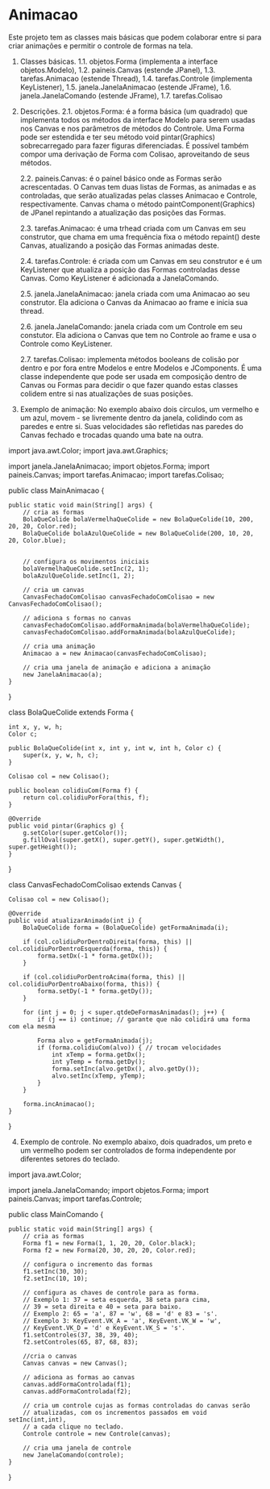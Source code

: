 # Animacao

Este projeto tem as classes mais básicas que podem colaborar entre si para criar animações e permitir o controle de formas na tela.

1) Classes básicas.	
	1.1. objetos.Forma (implementa a interface objetos.Modelo),
	1.2. paineis.Canvas (estende JPanel),
	1.3. tarefas.Animacao (estende Thread),
	1.4. tarefas.Controle (implementa KeyListener),
	1.5. janela.JanelaAnimacao (estende JFrame),
	1.6. janela.JanelaComando (estende JFrame),
	1.7. tarefas.Colisao

2) Descrições.
	2.1. objetos.Forma: 
		é a forma básica (um quadrado) que implementa todos os métodos da interface Modelo para serem usadas nos Canvas e nos parâmetros de métodos do Controle. Uma Forma pode ser estendida e ter seu método void pintar(Graphics) sobrecarregado para fazer figuras diferenciadas. É possível também compor uma derivação de Forma com Colisao, aproveitando de seus métodos.
		
	2.2. paineis.Canvas:
		é o painel básico onde as Formas serão acrescentadas. O Canvas tem duas listas de Formas, as animadas e as controladas, que serão atualizadas pelas classes Animacao e Controle, respectivamente. Canvas chama o método paintComponent(Graphics) de JPanel repintando a atualização das posições das Formas.
		
	2.3. tarefas.Animacao:
		é uma trhead criada com um Canvas em seu construtor, que chama em uma frequência fixa o método repaint() deste Canvas, atualizando a posição das Formas animadas deste.
	
	2.4. tarefas.Controle:
		é criada com um Canvas em seu construtor e é um KeyListener que atualiza a posição das Formas controladas desse Canvas. Como KeyListener é adicionada a JanelaComando.
		
	2.5. janela.JanelaAnimacao: 
		janela criada com uma Animacao ao seu construtor. Ela adiciona o Canvas da Animacao ao frame e inicia sua thread.
	
	2.6. janela.JanelaComando: 
		janela criada com um Controle em seu constutor. Ela adiciona o Canvas que tem no Controle ao frame e usa o Controle como KeyListener.
		
	2.7. tarefas.Colisao:
		implementa métodos booleans de colisão por dentro e por fora entre Modelos e entre Modelos e JComponents. É uma classe independente que pode ser usada em composição dentro de Canvas ou Formas para decidir o que fazer quando estas classes colidem entre si nas atualizações de suas posições.
		
3. Exemplo de animação:
	No exemplo abaixo dois círculos, um vermelho e um azul, movem - se livremente dentro da janela, colidindo com as paredes e entre si. Suas velocidades são refletidas nas paredes do Canvas fechado e trocadas quando uma bate na outra.
	
import java.awt.Color;
import java.awt.Graphics;

import janela.JanelaAnimacao;
import objetos.Forma;
import paineis.Canvas;
import tarefas.Animacao;
import tarefas.Colisao;

public class MainAnimacao {
		
	public static void main(String[] args) {
		// cria as formas	
		BolaQueColide bolaVermelhaQueColide = new BolaQueColide(10, 200, 20, 20, Color.red);
		BolaQueColide bolaAzulQueColide = new BolaQueColide(200, 10, 20, 20, Color.blue);
		
		
		// configura os movimentos iniciais
		bolaVermelhaQueColide.setInc(2, 1);
		bolaAzulQueColide.setInc(1, 2);		
		
		// cria um canvas
		CanvasFechadoComColisao canvasFechadoComColisao = new CanvasFechadoComColisao();
		
		// adiciona s formas no canvas
		canvasFechadoComColisao.addFormaAnimada(bolaVermelhaQueColide);
		canvasFechadoComColisao.addFormaAnimada(bolaAzulQueColide);
		
		// cria uma animação
		Animacao a = new Animacao(canvasFechadoComColisao);
		
		// cria uma janela de animação e adiciona a animação
		new JanelaAnimacao(a);
	}	
}

class BolaQueColide extends Forma {
	
	int x, y, w, h;
	Color c;
	
	public BolaQueColide(int x, int y, int w, int h, Color c) {
		super(x, y, w, h, c);
	}
	
	Colisao col = new Colisao();
	
	public boolean colidiuCom(Forma f) {
		return col.colidiuPorFora(this, f);
	}
	
	@Override
	public void pintar(Graphics g) {
		g.setColor(super.getColor());
		g.fillOval(super.getX(), super.getY(), super.getWidth(), super.getHeight());
	}
}

class CanvasFechadoComColisao extends Canvas {
	
	Colisao col = new Colisao();
	
	@Override
	public void atualizarAnimado(int i) {
		BolaQueColide forma = (BolaQueColide) getFormaAnimada(i);
		
		if (col.colidiuPorDentroDireita(forma, this) || col.colidiuPorDentroEsquerda(forma, this)) {
			forma.setDx(-1 * forma.getDx());
		}		
		
		if (col.colidiuPorDentroAcima(forma, this) || col.colidiuPorDentroAbaixo(forma, this)) { 
			forma.setDy(-1 * forma.getDy());
		}
		
		for (int j = 0; j < super.qtdeDeFormasAnimadas(); j++) {
			if (j == i) continue; // garante que não colidirá uma forma com ela mesma
			
			Forma alvo = getFormaAnimada(j);
			if (forma.colidiuCom(alvo)) { // trocam velocidades
				int xTemp = forma.getDx();
				int yTemp = forma.getDy();
				forma.setInc(alvo.getDx(), alvo.getDy());
				alvo.setInc(xTemp, yTemp);
			}
		}

		forma.incAnimacao();
	}	
}

4. Exemplo de controle.
	No exemplo abaixo, dois quadrados, um preto e um vermelho podem ser controlados de forma independente por diferentes setores do teclado.
	
import java.awt.Color;

import janela.JanelaComando;
import objetos.Forma;
import paineis.Canvas;
import tarefas.Controle;

public class MainComando {

	public static void main(String[] args) {
		// cria as formas
		Forma f1 = new Forma(1, 1, 20, 20, Color.black);
		Forma f2 = new Forma(20, 30, 20, 20, Color.red);
		
		// configura o incremento das formas
		f1.setInc(30, 30);
		f2.setInc(10, 10);
		
		// configura as chaves de controle para as forma.
		// Exemplo 1: 37 = seta esquerda, 38 seta para cima, 
		// 39 = seta direita e 40 = seta para baixo.
		// Exemplo 2: 65 = 'a', 87 = 'w', 68 = 'd' e 83 = 's'.
		// Exemplo 3: KeyEvent.VK_A = 'a', KeyEvent.VK_W = 'w',
		// KeyEvent.VK_D = 'd' e KeyEvent.VK_S = 's'.
		f1.setControles(37, 38, 39, 40);
		f2.setControles(65, 87, 68, 83);
		
		//cria o canvas
		Canvas canvas = new Canvas();
		
		// adiciona as formas ao canvas
		canvas.addFormaControlada(f1);
		canvas.addFormaControlada(f2);
		
		// cria um controle cujas as formas controladas do canvas serão 
		// atualizadas, com os incrementos passados em void setInc(int,int),
		// a cada clique no teclado.
		Controle controle = new Controle(canvas);
		
		// cria uma janela de controle
		new JanelaComando(controle);
	}

}
	